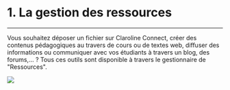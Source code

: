 # 1. La gestion des ressources


---


Vous souhaitez déposer un fichier sur Claroline Connect, créer des contenus pédagogiques au travers de cours ou de textes web, diffuser des informations ou communiquer avec vos étudiants à travers un blog, des forums,... ? Tous ces outils sont disponible à travers le gestionnaire de "Ressources".

![](http://www.claroline.net/uploads/custom/images/2305.png)